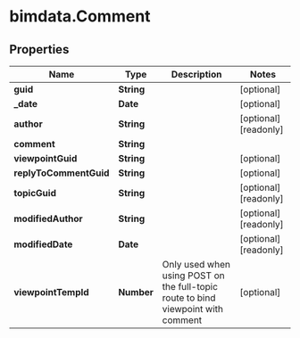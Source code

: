 # bimdata.Comment

## Properties

Name | Type | Description | Notes
------------ | ------------- | ------------- | -------------
**guid** | **String** |  | [optional] 
**_date** | **Date** |  | [optional] 
**author** | **String** |  | [optional] [readonly] 
**comment** | **String** |  | 
**viewpointGuid** | **String** |  | [optional] 
**replyToCommentGuid** | **String** |  | [optional] 
**topicGuid** | **String** |  | [optional] [readonly] 
**modifiedAuthor** | **String** |  | [optional] [readonly] 
**modifiedDate** | **Date** |  | [optional] [readonly] 
**viewpointTempId** | **Number** | Only used when using POST on the full-topic route to bind viewpoint with comment | [optional] 


